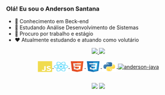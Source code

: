### Olá! Eu sou o Anderson Santana

- 🔭 Conhecimento em Beck-end 
- 🌱 Estudando Análise Desenvolvimento de Sistemas
- 👯 Procuro por trabalho e estágio
- ❤️ Atualmente estudando e atuando como volutário

<div align="center">
  <a href="https://github.com/anderson-max">
  <img height="125em" src="https://github-readme-stats.vercel.app/api?username=anderson-max&show_icons=true&theme=dracula&include_all_commits=true&count_private=blue"/>
  <img height="125em" src="https://github-readme-stats.vercel.app/api/top-langs/?username=anderson-max&theme=blue-green"
</div>

  <div style="display: inline_block"><br>
  <img align="center" alt="anderson-Js" height="30" width="40" src="https://raw.githubusercontent.com/devicons/devicon/master/icons/javascript/javascript-plain.svg">
  <img align="center" alt="anderson-React" height="30" width="40" src="https://raw.githubusercontent.com/devicons/devicon/master/icons/react/react-original.svg">
  <img align="center" alt="anderson-HTML" height="30" width="40" src="https://raw.githubusercontent.com/devicons/devicon/master/icons/html5/html5-original.svg">
  <img align="center" alt="anderson-CSS" height="30" width="40" src="https://raw.githubusercontent.com/devicons/devicon/master/icons/css3/css3-original.svg">
  <img align="center" alt="anderson-Python" height="30" width="40" src="https://raw.githubusercontent.com/devicons/devicon/master/icons/python/python-original.svg">
  <img align="center" alt="anderson-java" height="30" width="40" src="https://img.shields.io/badge/Java-ED8B00?style=for-the-badge&logo=java&logoColor=white-original.svg">
 </div>
 
  ##

  
  <div>
   <a href = "anderson.ssantana.27@gmail.com"><img src="https://img.shields.io/badge/-Gmail-%23333?style=for-the-badge&logo=gmail&logoColor=white" target="_blank"></a>
  <a href="https://www.linkedin.com/in/anderson-santana-a40603186/" target="_blank"><img src="https://img.shields.io/badge/-LinkedIn-%230077B5?style=for-the-   badge&logo=linkedin&logoColor=white" target="_blank"></a> 
 <div>
